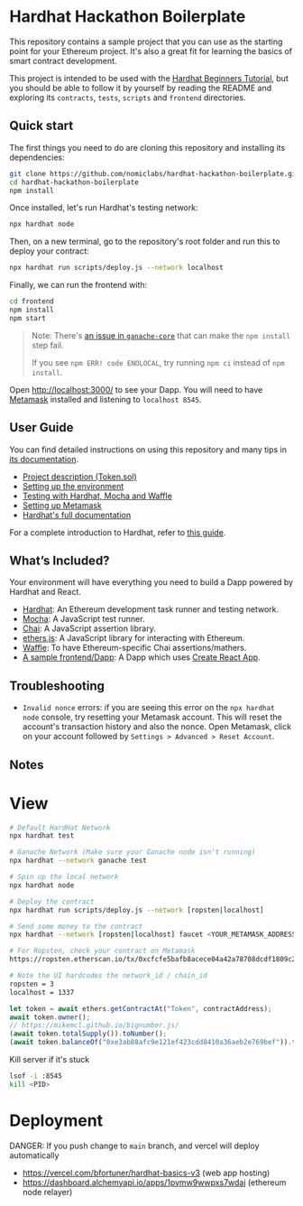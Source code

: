 # Hardhat Hackathon Boilerplate

This repository contains a sample project that you can use as the starting point
for your Ethereum project. It's also a great fit for learning the basics of
smart contract development.

This project is intended to be used with the
[Hardhat Beginners Tutorial](https://hardhat.org/tutorial), but you should be
able to follow it by yourself by reading the README and exploring its
`contracts`, `tests`, `scripts` and `frontend` directories.

## Quick start

The first things you need to do are cloning this repository and installing its
dependencies:

```sh
git clone https://github.com/nomiclabs/hardhat-hackathon-boilerplate.git
cd hardhat-hackathon-boilerplate
npm install
```

Once installed, let's run Hardhat's testing network:

```sh
npx hardhat node
```

Then, on a new terminal, go to the repository's root folder and run this to
deploy your contract:

```sh
npx hardhat run scripts/deploy.js --network localhost
```

Finally, we can run the frontend with:

```sh
cd frontend
npm install
npm start
```

> Note: There's [an issue in `ganache-core`](https://github.com/trufflesuite/ganache-core/issues/650) that can make the `npm install` step fail. 
>
> If you see `npm ERR! code ENOLOCAL`, try running `npm ci` instead of `npm install`.

Open [http://localhost:3000/](http://localhost:3000/) to see your Dapp. You will
need to have [Metamask](https://metamask.io) installed and listening to
`localhost 8545`.

## User Guide

You can find detailed instructions on using this repository and many tips in [its documentation](https://hardhat.org/tutorial).

- [Project description (Token.sol)](https://hardhat.org/tutorial/4-contracts/)
- [Setting up the environment](https://hardhat.org/tutorial/1-setup/)
- [Testing with Hardhat, Mocha and Waffle](https://hardhat.org/tutorial/5-test/)
- [Setting up Metamask](https://hardhat.org/tutorial/8-frontend/#setting-up-metamask)
- [Hardhat's full documentation](https://hardhat.org/getting-started/)

For a complete introduction to Hardhat, refer to [this guide](https://hardhat.org/getting-started/#overview).

## What’s Included?

Your environment will have everything you need to build a Dapp powered by Hardhat and React.

- [Hardhat](https://hardhat.org/): An Ethereum development task runner and testing network.
- [Mocha](https://mochajs.org/): A JavaScript test runner.
- [Chai](https://www.chaijs.com/): A JavaScript assertion library.
- [ethers.js](https://docs.ethers.io/ethers.js/html/): A JavaScript library for interacting with Ethereum.
- [Waffle](https://github.com/EthWorks/Waffle/): To have Ethereum-specific Chai assertions/mathers.
- [A sample frontend/Dapp](./frontend): A Dapp which uses [Create React App](https://github.com/facebook/create-react-app).

## Troubleshooting

- `Invalid nonce` errors: if you are seeing this error on the `npx hardhat node`
  console, try resetting your Metamask account. This will reset the account's
  transaction history and also the nonce. Open Metamask, click on your account
  followed by `Settings > Advanced > Reset Account`.

## Notes

# View

```bash
# Default HardHat Network
npx hardhat test

# Ganache Network (Make sure your Ganache node isn't running)
npx hardhat --network ganache test

# Spin up the local network
npx hardhat node

# Deploy the contract
npx hardhat run scripts/deploy.js --network [ropsten|localhost]

# Send some money to the contract
npx hardhat --network [ropsten|localhost] faucet <YOUR_METAMASK_ADDRESS>

# For Ropsten, check your contract on Metamask
https://ropsten.etherscan.io/tx/0xcfcfe5bafb8acece04a42a78708dcdf1809c2cfd1a50f878d04232588bbdd8db

# Note the UI hardcodes the network_id / chain_id
ropsten = 3
localhost = 1337
```

```js
let token = await ethers.getContractAt("Token", contractAddress);
await token.owner();
// https://mikemcl.github.io/bignumber.js/
(await token.totalSupply()).toNumber();
(await token.balanceOf("0xe3ab88afc9e121ef423cdd8410a36aeb2e769bef")).toNumber();
```

Kill server if it's stuck
```bash
lsof -i :8545
kill <PID>
```

# Deployment

DANGER: If you push change to `main` branch, and vercel will deploy automatically

* https://vercel.com/bfortuner/hardhat-basics-v3 (web app hosting)
* https://dashboard.alchemyapi.io/apps/1pymw9wwpxs7wdaj (ethereum node relayer)
